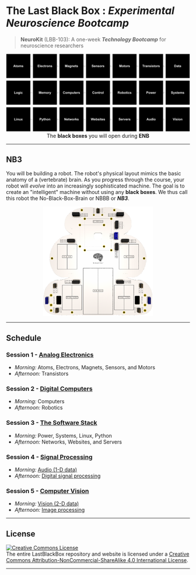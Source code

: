 # The Last Black Box : *Experimental Neuroscience Bootcamp*

> **NeuroKit** (LBB-103): A one-week ***Technology Bootcamp*** for neuroscience researchers

<p align="center">
<img src="../../_resources/designs/layout/png/layout_bootcamp.png" alt="LBB bootcamp layout" width="800">
<br>
<span>The <b>black boxes</b> you will open during <b>ENB</b></span>
</p>

----

## NB3

You will be building a robot. The robot's physical layout mimics the basic anatomy of a (vertebrate) brain. As you progress through the course, your robot will *evolve* into an increasingly sophisticated machine. The goal is to create an "intelligent" machine without using any **black boxes**. We thus call this robot the No-Black-Box-Brain or NBBB or ***NB3***.

<p align="center">
<img src="../../_resources/designs/NB3/NB3_render.png" alt="NB3 outline" width="300">
</p>

----

## Schedule

### Session 1 - [Analog Electronics](session_1/README.md)

- *Morning:* Atoms, Electrons, Magnets, Sensors, and Motors
- *Afternoon:* Transistors

### Session 2 - [Digital Computers](session_2/README.md)

- *Morning:* Computers
- *Afternoon:* Robotics

### Session 3 - [The Software Stack](session_3/README.md)

- *Morning:* Power, Systems, Linux, Python
- *Afternoon:* Networks, Websites, and Servers

### Session 4 - [Signal Processing](session_4)

- *Morning:* [Audio (1-D data)](session_4/Morning.md)
- *Afternoon:* [Digital signal processing](session_4/Afternoon.md)

### Session 5 - [Computer Vision](session_5)

- *Morning:* [Vision (2-D data)](session_5/Morning.md)
- *Afternoon:* [Image processing](session_5/Afternoon.md)

---

## License

<a rel="license" href="http://creativecommons.org/licenses/by-nc-sa/4.0/"><img alt="Creative Commons License" style="border-width:0" src="https://i.creativecommons.org/l/by-nc-sa/4.0/88x31.png" /></a><br />The entire LastBlackBox repository and website is licensed under a <a rel="license" href="http://creativecommons.org/licenses/by-nc-sa/4.0/">Creative Commons Attribution-NonCommercial-ShareAlike 4.0 International License</a>.

---
